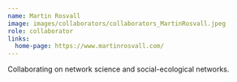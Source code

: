 ```yaml
---
name: Martin Rosvall
image: images/collaborators/collaborators_MartinRosvall.jpeg
role: collaborator
links:
  home-page: https://www.martinrosvall.com/
---
```


Collaborating on network science and social-ecological networks.

